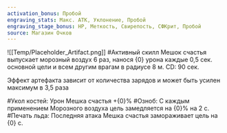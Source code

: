 ```yaml
---
activation_bonus: Пробой
engraving_stats: Макс. АТК, Уклонение, Пробой
engraving_stage_bonus: HP, Меткость, Свирепость, СФКрит, Пробой
source: Магазин Очков
---
```

![[Temp/Placeholder_Artifact.png]]
#Активный скилл
Мешок счастья выпускает морозный воздух 6 раз, нанося {0} урона каждые 0,5 сек. основной цели и всем другим врагам в радиусе 8 м. CD: 90 сек.

Эффект артефакта зависит от количества зарядов и может быть усилен максимум в 3,5 раза

#Укол костей: 
Урон Мешка счастья +{0}%
#Озноб: 
С каждым применением Морозного воздуха цель замедляется на {0}% на 2 с.
#Печать льда: 
Последняя атака Мешка счастья замораживает цель на {0} с.
